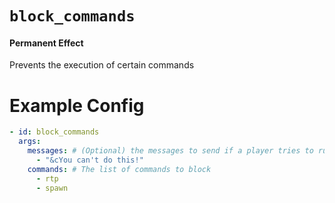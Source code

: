 # `block_commands`
#### Permanent Effect

Prevents the execution of certain commands

# Example Config
```yaml
- id: block_commands
  args:
    messages: # (Optional) the messages to send if a player tries to run the commands
      - "&cYou can't do this!"
    commands: # The list of commands to block
      - rtp
      - spawn
```